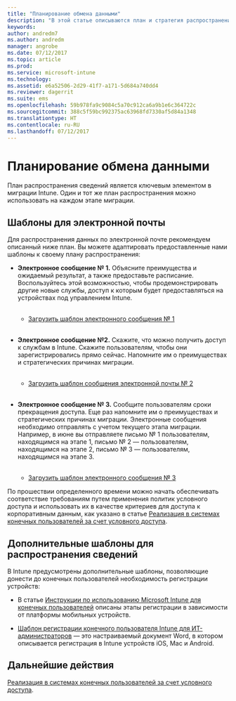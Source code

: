 ```yaml
---
title: "Планирование обмена данными"
description: "В этой статье описываются план и стратегия распространения данных по миграции."
keywords: 
author: andredm7
ms.author: andredm
manager: angrobe
ms.date: 07/12/2017
ms.topic: article
ms.prod: 
ms.service: microsoft-intune
ms.technology: 
ms.assetid: e6a52506-2d29-41f7-a171-5d684a740dd4
ms.reviewer: dagerrit
ms.suite: ems
ms.openlocfilehash: 59b978fa9c9084c5a70c912ca6a9b1e6c364722c
ms.sourcegitcommit: 388c5f59bc992375ac63968fd7330af5d84a1348
ms.translationtype: HT
ms.contentlocale: ru-RU
ms.lasthandoff: 07/12/2017
---
```

# <a name="plan-communications"></a>Планирование обмена данными

План распространения сведений является ключевым элементом в миграции Intune. Один и тот же план распространения можно использовать на каждом этапе миграции.

## <a name="email-templates"></a>Шаблоны для электронной почты

Для распространения данных по электронной почте рекомендуем описанный ниже план. Вы можете адаптировать предоставленные нами шаблоны к своему плану распространения:

-   **Электронное сообщение № 1.** Объясните преимущества и ожидаемый результат, а также предоставьте расписание. Воспользуйтесь этой возможностью, чтобы продемонстрировать другие новые службы, доступ к которым будет предоставляться на устройствах под управлением Intune.<br/><br/>


    -   [Загрузить шаблон электронного сообщения № 1](https://gallery.technet.microsoft.com/Intune-migration-guide-end-e3209b35)
<br></br>

-   **Электронное сообщение №2.** Скажите, что можно получить доступ к службам в Intune. Скажите пользователям, чтобы они зарегистрировались прямо сейчас. Напомните им о преимуществах и стратегических причинах миграции.<br/><br/>


    -   [Загрузить шаблон сообщения электронной почты № 2](https://gallery.technet.microsoft.com/Intune-migration-guide-end-a9d25eb5)
<br></br>

-   **Электронное сообщение № 3.** Сообщите пользователям сроки прекращения доступа. Еще раз напомните им о преимуществах и стратегических причинах миграции. Электронные сообщения необходимо отправлять с учетом текущего этапа миграции. Например, в июне вы отправляете письмо № 1 пользователям, находящимся на этапе 1, письмо № 2 — пользователям, находящимся на этапе 2, письмо № 3 — пользователям, находящимся на этапе 3.<br/><br/>

    -   [Загрузить шаблон электронного сообщения № 3](https://gallery.technet.microsoft.com/Intune-migration-guide-end-831521b5)

По прошествии определенного времени можно начать обеспечивать соответствие требованиям путем применения политик условного доступа и использовать их в качестве критериев для доступа к корпоративным данным, как указано в статье [Реализация в системах конечных пользователей за счет условного доступа](migration-guide-drive-adoption.md).

## <a name="additional-communication-templates"></a>Дополнительные шаблоны для распространения сведений

В Intune предусмотрены дополнительные шаблоны, позволяющие донести до конечных пользователей необходимость регистрации устройств:

-   В статье [Инструкции по использованию Microsoft Intune для конечных пользователей](end-user-educate.md) описаны этапы регистрации в зависимости от платформы мобильных устройств.

-   [Шаблон регистрации конечного пользователя Intune для ИТ-администраторов](https://gallery.technet.microsoft.com/End-user-Intune-enrollment-55dfd64a) — это настраиваемый документ Word, в котором описывается регистрация в Intune устройств iOS, Mac и Android.

## <a name="next-steps"></a>Дальнейшие действия

[Реализация в системах конечных пользователей за счет условного доступа](migration-guide-drive-adoption.md).
